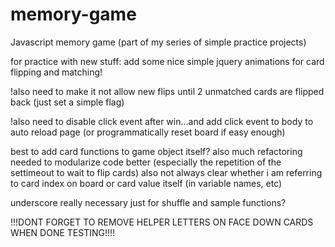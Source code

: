 memory-game
===========

Javascript memory game (part of my series of simple practice projects)





for practice with new stuff: add some nice simple jquery animations for card flipping and matching!


!also need to make it not allow new flips until 2 unmatched cards are flipped back (just set a simple flag)

!also need to disable click event after win...and add click event to body to auto reload page (or programmatically reset board if easy enough)



best to add card functions to game object itself?
also much refactoring needed to modularize code better (especially the repetition of the settimeout to wait to flip cards)
also not always clear whether i am referring to card index on board or card value itself (in variable names, etc)



underscore really necessary just for shuffle and sample functions?



!!!DONT FORGET TO REMOVE HELPER LETTERS ON FACE DOWN CARDS WHEN DONE TESTING!!!!